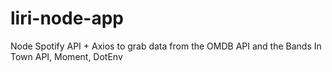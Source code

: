 # liri-node-app
Node Spotify API +  Axios to grab data from the OMDB API and the Bands In Town API, Moment,  DotEnv
